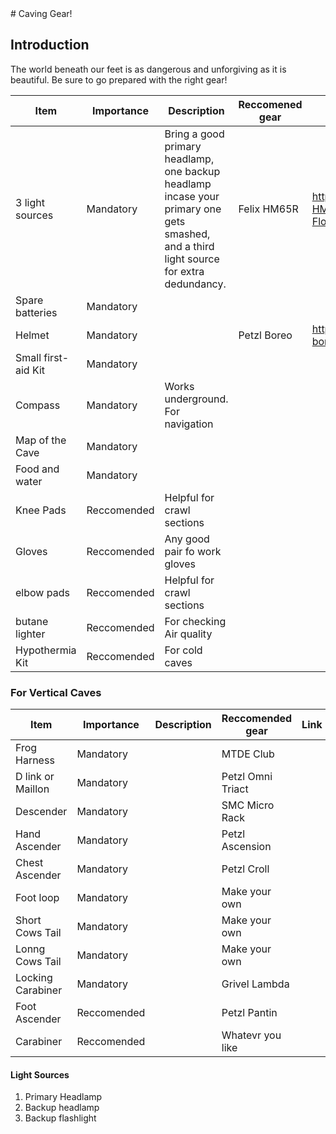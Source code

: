 <div class=container>
# Caving Gear!

## Introduction

The world beneath our feet is as dangerous and unforgiving as it is beautiful. 
Be sure to go prepared with the right gear!

| Item                | Importance  | Description | Reccomened gear | Link |
| ------------------- | ----------- | ----------- | --------------- | ---- |
| 3 light sources     | Mandatory   | Bring a good primary headlamp, one backup headlamp incase your primary one gets smashed, and a third light source for extra dedundancy. | Felix HM65R | https://www.amazon.com/Fenix-HM65R-Rechargeable-Spotlight-Floodlight/dp/B07TDRJN7F |
| Spare batteries     | Mandatory   | 
| Helmet              | Mandatory   | | Petzl Boreo | https://www.backcountry.com/petzl-boreo-helmet-ptz007h |
| Small first-aid Kit | Mandatory   | 
| Compass             | Mandatory   | Works underground. For navigation |
| Map of the Cave     | Mandatory   |
| Food and water      | Mandatory   |
| Knee Pads           | Reccomended | Helpful for crawl sections |
| Gloves              | Reccomended | Any good pair fo work gloves |
| elbow pads          | Reccomended | Helpful for crawl sections |
| butane lighter      | Reccomended | For checking Air quality |
| Hypothermia Kit     | Reccomended | For cold caves |

### For Vertical Caves

| Item                | Importance  | Description | Reccomended gear | Link |
| ------------------- | ----------- | ----------- | ---------------- | ---- |
| Frog Harness        | Mandatory   | | MTDE Club |
| D link or Maillon   | Mandatory   | | Petzl Omni Triact |
| Descender           | Mandatory   | | SMC Micro Rack |
| Hand Ascender       | Mandatory   | | Petzl Ascension |
| Chest Ascender      | Mandatory   | | Petzl Croll |
| Foot loop           | Mandatory   | | Make your own |
| Short Cows Tail     | Mandatory   | | Make your own |
| Lonng Cows Tail     | Mandatory   | | Make your own |
| Locking Carabiner   | Mandatory   | | Grivel Lambda |
| Foot Ascender       | Reccomended | | Petzl Pantin |
| Carabiner           | Reccomended | | Whatevr you like |


#### Light Sources
1. Primary Headlamp
2. Backup headlamp 
3. Backup flashlight
</div>